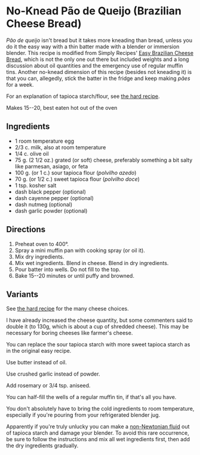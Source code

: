 # No-Knead Pão de Queijo (Brazilian Cheese Bread)

*Pão de queijo* isn't bread but it takes more kneading than bread, unless you do it the easy way with a thin batter made with a blender or immersion blender.  This recipe is modified from Simply Recipes' [Easy Brazilian Cheese Bread](https://www.simplyrecipes.com/recipes/easy_brazilian_cheese_bread/), which is not the only one out there but included weights and a long discussion about oil quantities and the emergency use of regular muffin tins.  Another no-knead dimension of this recipe (besides not kneading it) is that you can, allegedly, stick the batter in the fridge and keep making *pães* for a week.

For an explanation of tapioca starch/flour, see [the hard recipe](../appetizers/paoDeQueijo.md).

Makes 15--20, best eaten hot out of the oven

## Ingredients

* 1 room temperature egg
* 2/3 c. milk, also at room temperature
* 1/4 c. olive oil
* 75 g. (2 1/2 oz.) grated (or soft) cheese, preferably something a bit salty like parmesan, asiago, or feta
* 100 g. (or 1 c.) sour tapioca flour (*polvilho azedo*)
* 70 g. (or 1/2 c.) sweet tapioca flour (*polvilho doce*)
* 1 tsp. kosher salt
* dash black pepper (optional)
* dash cayenne pepper (optional)
* dash nutmeg (optional)
* dash garlic powder (optional)

## Directions

1. Preheat oven to 400°.
2. Spray a mini muffin pan with cooking spray (or oil it).
3. Mix dry ingredients.
4. Mix wet ingredients.  Blend in cheese.  Blend in dry ingredients.
5. Pour batter into wells.  Do not fill to the top.
6. Bake 15--20 minutes or until puffy and browned.

## Variants

See [the hard recipe](../appetizers/paoDeQueijo.md) for the many cheese choices.

I have already increased the cheese quantity, but some commenters said to double it (to 130g, which is about a cup of shredded cheese).  This may be necessary for boring cheeses like farmer's cheese.

You can replace the sour tapioca starch with more sweet tapioca starch as in the original easy recipe.

Use butter instead of oil.

Use crushed garlic instead of powder.

Add rosemary or 3/4 tsp. aniseed.

You can half-fill the wells of a regular muffin tin, if that's all you have.

You don't absolutely have to bring the cold ingredients to room temperature, especially if you're pouring from your refrigerated blender jug.

Apparently if you're truly unlucky you can make a [non-Newtonian fluid](https://en.wikipedia.org/wiki/Non-Newtonian_fluid) out of tapioca starch and damage your blender.  To avoid this rare occurrence, be sure to follow the instructions and mix all wet ingredients first, then add the dry ingredients gradually.
